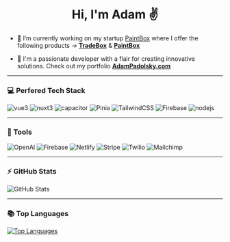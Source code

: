 <h1 align="center">Hi, I'm Adam ✌️</h1>

- 📱 I’m currently working on my startup [PaintBox](http://getpaintbox.com) where I offer the following products -> **[TradeBox](http://get.tradeboxpro.app)** & **[PaintBox](http://getpaintbox.com)**

- 💼 I'm a passionate developer with a flair for creating innovative solutions. Check out my portfolio **[AdamPadolsky.com](http://adampadolsky.com)**

---

### 💻 Perfered Tech Stack

![vue3](https://img.shields.io/badge/Vue-00C7B7?style=for-the-badge&logo=vuedotjs&logoColor=white)
![nuxt3](https://img.shields.io/badge/Nuxt-0769AD?style=for-the-badge&logo=nuxtdotjs&logoColor=white)
![capacitor](https://img.shields.io/badge/capacitor-E34F26?style=for-the-badge&logo=capacitor&logoColor=white)
![Pinia](https://img.shields.io/badge/Pinia-%234285F4.svg?style=for-the-badge&logo=pinia&logoColor=white)
![TailwindCSS](https://img.shields.io/badge/tailwindcss-%2338B2AC.svg?style=for-the-badge&logo=tailwind-css&logoColor=white)
![Firebase](https://img.shields.io/badge/firebase-ffca28.svg?style=for-the-badge&logo=firebase&logoColor=black)
![nodejs](https://img.shields.io/badge/Node.js-339933?style=for-the-badge&logo=nodedotjs&logoColor=white)

<!-- ![javascript](https://img.shields.io/badge/JavaScript-00C7B7?style=for-the-badge&logo=javascript&logoColor=white)](https://adampadolsky.com)
![TypeScript](https://img.shields.io/badge/TypeScript-007ACC?style=for-the-badge&logo=typescript&logoColor=white)](https://adampadolsky.com)
![html5](https://img.shields.io/badge/HTML5-E34F26?style=for-the-badge&logo=html5&logoColor=white)](https://adampadolsky.com)
![css3](https://img.shields.io/badge/CSS3-1572B6?style=for-the-badge&logo=css3&logoColor=white)](https://adampadolsky.com)
![quasar](https://img.shields.io/badge/Quasar-F22F46?style=for-the-badge&logo=quasar&logoColor=white)](https://adampadolsky.com)
![Vuetify](https://img.shields.io/badge/Vuetify-563D7C?style=for-the-badge&logo=vuetify&logoColor=white)](https://adampadolsky.com)
![Vuex](https://img.shields.io/badge/Vuex-%23000000.svg?style=for-the-badge&logo=vuex&logoColor=white)
![cordova](https://img.shields.io/badge/cordova-%23F24E1E.svg?style=for-the-badge&logo=cordova&logoColor=white)
![sass](https://img.shields.io/badge/Sass-CC6699?style=for-the-badge&logo=sass&logoColor=white)](https://adampadolsky.com)
![material ui](https://img.shields.io/badge/Material%20UI-007FFF?style=for-the-badge&logo=mui&logoColor=white)](https://adampadolsky.com)
![Google Cloud](https://img.shields.io/badge/Google%20Cloud-%234285F4.svg?style=for-the-badge&logo=google-cloud&logoColor=white)
![NPM](https://img.shields.io/badge/NPM-%23000000.svg?style=for-the-badge&logo=npm&logoColor=white)
![NodeJS](https://img.shields.io/badge/node.js-6DA55F?style=for-the-badge&logo=node.js&logoColor=white)
![Canva](https://img.shields.io/badge/Canva-%2300C4CC.svg?style=for-the-badge&logo=Canva&logoColor=white)
![Figma](https://img.shields.io/badge/figma-%23F24E1E.svg?style=for-the-badge&logo=figma&logoColor=white)
![Gradle](https://img.shields.io/badge/Gradle-02303A.svg?style=for-the-badge&logo=Gradle&logoColor=white) -->

---

### 🧰 Tools

![OpenAI](https://img.shields.io/badge/OpenAI-%23F22F46.svg?style=flat-square&logo=openai&logoColor=white)
![Firebase](https://img.shields.io/badge/Firebase-%23FFCA28.svg?style=flat-square&logo=firebase&logoColor=black)
![Netlify](https://img.shields.io/badge/Netlify-%2300C7B7.svg?style=flat-square&logo=netlify&logoColor=white)
![Stripe](https://img.shields.io/badge/Stripe-%23007FFF.svg?style=flat-square&logo=stripe&logoColor=white)
![Twilio](https://img.shields.io/badge/Twilio-%23F22F46.svg?style=flat-square&logo=twilio&logoColor=white)
![Mailchimp](https://img.shields.io/badge/Mailchimp-%23FFCA28.svg?style=flat-square&logo=mailchimp&logoColor=black)

---

### ⚡ GitHub Stats

![GitHub Stats](https://github-readme-stats.vercel.app/api?username=apadolsky&count_private=true&show_icons=true&theme=radical)

---

### 📚 Top Languages

[![Top Languages](https://github-readme-stats.vercel.app/api/top-langs/?username=apadolsky&layout=compact&langs_count=6&theme=radical)](https://github.com/apadolsky)
